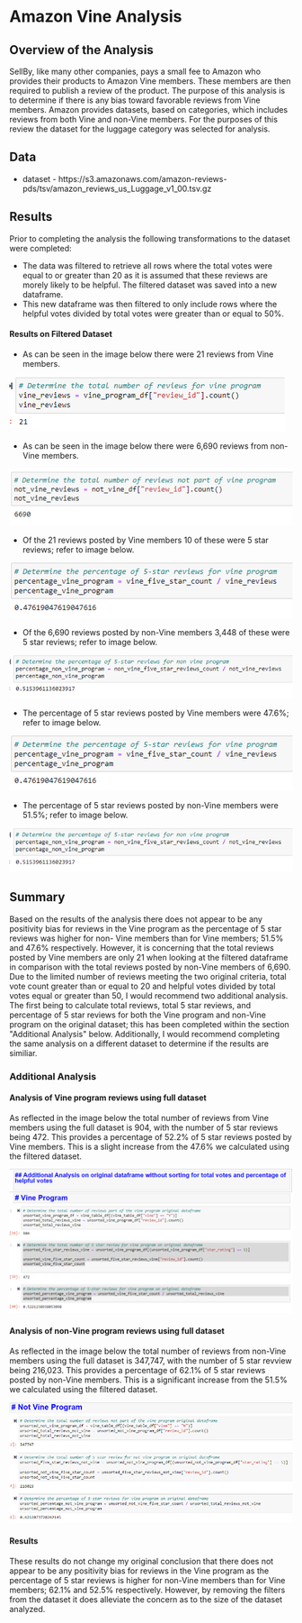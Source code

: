 <h1>Amazon Vine Analysis</h1>
<h2>Overview of the Analysis</h2>
<p>SellBy, like many other companies, pays a small fee to Amazon who provides their products to Amazon Vine members.  These members are then required to publish a review of the product.  The purpose of this analysis is to determine if there is any bias toward favorable reviews from Vine members.  Amazon provides datasets, based on categories, which includes reviews from both Vine and non-Vine members. For the purposes of this review the dataset for the luggage category was selected for analysis.</p>
<h2>Data</h2>
<ul>
<li>dataset - https://s3.amazonaws.com/amazon-reviews-pds/tsv/amazon_reviews_us_Luggage_v1_00.tsv.gz</li>
</ul>
<h2>Results</h2>
<p>Prior to completing the analysis the following transformations to the dataset were completed:
<ul>
<li>The data was filtered to retrieve all rows where the total votes were equal to or greater than 20 as it is assumed that these reviews are morely likely to be helpful.  The filtered dataset was saved into a new dataframe.</li>
<li>This new dataframe was then filtered to only include rows where the helpful votes divided by total votes were greater than or equal to 50%.</li>
</ul>
<h4>Results on Filtered Dataset</h4>
<ul>
<li>As can be seen in the image below there were 21 reviews from Vine members.</li>
</ul>
<img src="https://github.com/bedwardssmith/Amazon_Vine_Analysis/blob/main/Resources/total_reviews_vine.png" alt="total_reviews_vine">
<ul>
<li>As can be seen in the image below there were 6,690 reviews from non-Vine members.</li>
</ul>
<img src="https://github.com/bedwardssmith/Amazon_Vine_Analysis/blob/main/Resources/total_reviews_non_vine.png" alt="total_reviews_none_vine">
<ul>
<li>Of the 21 reviews posted by Vine members 10 of these were 5 star reviews; refer to image below.</li>
</ul>
<img src="https://github.com/bedwardssmith/Amazon_Vine_Analysis/blob/main/Resources/percentage_five_star_reviews_vine.png" alt="vine_five_star_reviews">
<ul>
<li>Of the 6,690 reviews posted by non-Vine members 3,448 of these were 5 star reviews; refer to image below.</li>
</ul>
<img src="https://github.com/bedwardssmith/Amazon_Vine_Analysis/blob/main/Resources/percentage_five_star_reviews_non_vine.png" alt="non_vine_five_star_reviews">
<ul>
<li>The percentage of 5 star reviews posted by Vine members were 47.6%; refer to image below.</li>
</ul>
<img src="https://github.com/bedwardssmith/Amazon_Vine_Analysis/blob/main/Resources/percentage_five_star_reviews_vine.png" alt="percentage_five_star_reviews_vine">
<ul>
<li>The percentage of 5 star reviews posted by non-Vine members were 51.5%; refer to image below.</li>
</ul>
<img src="https://github.com/bedwardssmith/Amazon_Vine_Analysis/blob/main/Resources/percentage_five_star_reviews_non_vine.png" alt="percente_five_star_reviews_non_vine">
<br>
<h2>Summary</h2>
<p>Based on the results of the analysis there does not appear to be any positivity bias for reviews in the Vine program as the percentage of 5 star reviews was higher for non- Vine members than for Vine members; 51.5% and 47.6% respectively.  However, it is concerning that the total reviews posted by Vine members are only 21 when looking at the filtered dataframe in comparison with the total reviews posted by non-Vine members of 6,690.  Due to the limited number of reviews meeting the two original criteria, total vote count greater than or equal to 20 and helpful votes divided by total votes equal or greater than 50, I would recommend two additional analysis.  The first being to calculate total reviews, total 5 star reviews, and percentage of 5 star reviews for both the Vine program and non-Vine program on the original dataset; this has been completed within the section "Additional Analysis" below.  Additionally, I would recommend completing the same analysis on a different dataset to determine if the results are similiar.</p>
<h3>Additional Analysis</he>
<h4>Analysis of Vine program reviews using full dataset</h4>
<p>As reflected in the image below the total number of reviews from Vine members using the full dataset is 904, with the number of 5 star reviews being 472.  This provides a percentage of 52.2% of 5 star reviews posted by Vine members.  This is a slight increase from the 47.6% we calculated using the filtered dataset.</p>
<img src="https://github.com/bedwardssmith/Amazon_Vine_Analysis/blob/main/Resources/analysis_vine_program.png" alt="analysis vine proram"</>
<h4>Analysis of non-Vine program reviews using full dataset</h4>
<p>As reflected in the image below the total number of reviews from non-Vine members using the full dataset is 347,747, with the number of 5 star revview being 216,023.  This provides a percentage of 62.1% of 5 star reviews posted by non-Vine members.  This is a significant increase from the 51.5% we calculated using the filtered dataset.<p>
<img src="https://github.com/bedwardssmith/Amazon_Vine_Analysis/blob/main/Resources/analysis_not_vine_program.png" alt="analysis not vine program">
<h4>Results</h4>
<p>These results do not change my original conclusion that there does not appear to be any positivity bias for reviews in the Vine program as the percentage of 5 star reviews is higher for non-Vine members than for Vine members; 62.1% and 52.5% respectively.  However, by removing the filters from the dataset it does alleviate the concern as to the size of the dataset analyzed.</p>
